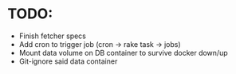 # TODO:

* Finish fetcher specs
* Add cron to trigger job (cron -> rake task -> jobs)
* Mount data volume on DB container to survive docker down/up
* Git-ignore said data container

